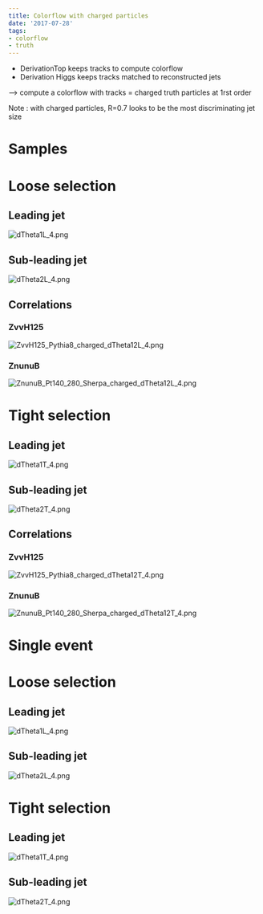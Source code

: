 ```yaml
---
title: Colorflow with charged particles
date: '2017-07-28'
tags:
- colorflow
- truth
---
```

* DerivationTop keeps tracks to compute colorflow
* Derivation Higgs keeps tracks matched to reconstructed jets

--> compute a colorflow with tracks = charged truth particles at 1rst order

Note : with charged particles, R=0.7 looks to be the most discriminating jet size

# Samples
# Loose selection
## Leading jet
![dTheta1L_4.png](/images/q/dTheta1L_4.png)
## Sub-leading jet
![dTheta2L_4.png](/images/q/dTheta2L_4.png)
## Correlations
### ZvvH125
![ZvvH125_Pythia8_charged_dTheta12L_4.png](/images/q/ZvvH125_Pythia8_charged_dTheta12L_4.png)
### ZnunuB
![ZnunuB_Pt140_280_Sherpa_charged_dTheta12L_4.png](/images/q/ZnunuB_Pt140_280_Sherpa_charged_dTheta12L_4.png)

# Tight selection
## Leading jet
![dTheta1T_4.png](/images/q/dTheta1T_4.png)
## Sub-leading jet
![dTheta2T_4.png](/images/q/dTheta2T_4.png)

## Correlations
### ZvvH125
![ZvvH125_Pythia8_charged_dTheta12T_4.png](/images/q/ZvvH125_Pythia8_charged_dTheta12T_4.png)
### ZnunuB
![ZnunuB_Pt140_280_Sherpa_charged_dTheta12T_4.png](/images/q/ZnunuB_Pt140_280_Sherpa_charged_dTheta12T_4.png)

# Single event
# Loose selection
## Leading jet
![dTheta1L_4.png](/images/q/dTheta1L_4.png)
## Sub-leading jet
![dTheta2L_4.png](/images/q/dTheta2L_4.png)

# Tight selection
## Leading jet
![dTheta1T_4.png](/images/q/dTheta1T_4.png)
## Sub-leading jet
![dTheta2T_4.png](/images/q/dTheta2T_4.png)

